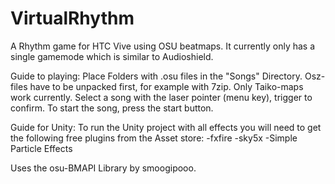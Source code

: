 # VirtualRhythm

A Rhythm game for HTC Vive using OSU beatmaps. It currently only has a single gamemode which is similar to Audioshield.

Guide to playing:
Place Folders with .osu files in the "Songs" Directory. Osz-files have to be unpacked first, for example with 7zip. Only Taiko-maps work currently.
Select a song with the laser pointer (menu key), trigger to confirm. To start the song, press the start button.

Guide for Unity:
To run the Unity project with all effects you will need to get the following free plugins from the Asset store:
-fxfire
-sky5x
-Simple Particle Effects


Uses the osu-BMAPI Library by smoogipooo.

